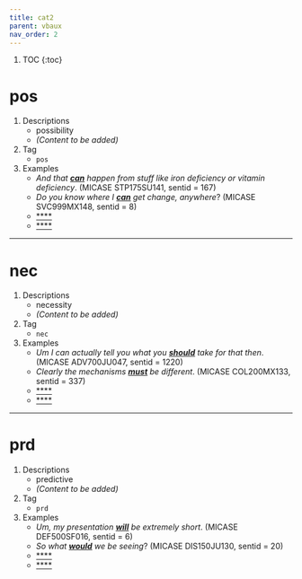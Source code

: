 ```yaml
---
title: cat2
parent: vbaux
nav_order: 2
---
```

1. TOC
{:toc}

# pos

1. Descriptions
    - possibility
    - *(Content to be added)*
2. Tag
    - `pos`
3. Examples
    - *And that <ins>**can**</ins> happen from stuff like iron deficiency or vitamin deficiency*. (MICASE STP175SU141, sentid = 167)
    - *Do you know where I <ins>**can**</ins> get change, anywhere*? (MICASE SVC999MX148, sentid = 8)
    - <ins>****</ins>
    - <ins>****</ins>

---

# nec

1. Descriptions
    - necessity
    - *(Content to be added)*
2. Tag
    - `nec`
3. Examples
    - *Um I can actually tell you what you <ins>**should**</ins> take for that then*. (MICASE ADV700JU047, sentid = 1220)
    - *Clearly the mechanisms <ins>**must**</ins> be different*. (MICASE COL200MX133, sentid = 337)
    - <ins>****</ins>
    - <ins>****</ins>

---

# prd

1. Descriptions
    - predictive
    - *(Content to be added)*
2. Tag
    - `prd`
3. Examples
    - *Um, my presentation <ins>**will**</ins> be extremely short*. (MICASE DEF500SF016, sentid = 6)
    - *So what <ins>**would**</ins> we be seeing*? (MICASE DIS150JU130, sentid = 20)
    - <ins>****</ins>
    - <ins>****</ins>

